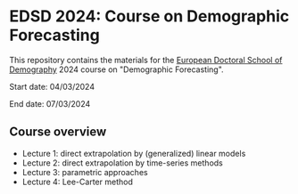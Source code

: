 # EDSD 2024: Course on Demographic Forecasting

This repository contains the materials for the [European Doctoral School of Demography](https://eaps.nl/edsd) 2024 course on "Demographic Forecasting". 

Start date: 04/03/2024

End date: 07/03/2024

## Course overview

- Lecture 1: direct extrapolation by (generalized) linear models
- Lecture 2: direct extrapolation by time-series methods
- Lecture 3: parametric approaches 
- Lecture 4: Lee-Carter method 
